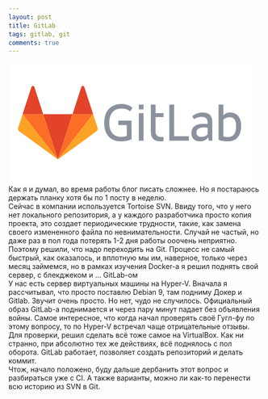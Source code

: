 ```yaml
---
layout: post
title: GitLab
tags: gitlab, git
comments: true
---
```


![](images/072018/gitlab-card.png) Как я и думал, во время работы блог писать сложнее. Но я постараюсь держать планку хотя бы по 1 посту в неделю.  
Сейчас в компании используется Tortoise SVN. Ввиду того, что у него нет локального репозитория, а у каждого разработчика просто копия проекта, это создает периодические трудности, такие, как замена своего измененного файла по невнимательности. Случай не частый, но даже раз в пол года потерять 1-2 дня работы ооочень неприятно.  
Поэтому решили, что надо переходить на Git. Процесс не самый быстрый, как оказалось, и вплотную мы им, наверное, только через месяц займемся, но в рамках изучения Docker-а я решил поднять свой сервер, с блекджеком и ... GitLab-ом    
У нас есть сервер виртуальных машины на Hyper-V. Вначала я рассчитывал, что просто поставлю Debian 9, там подниму Докер и Gitlab. Звучит очень просто. Но нет, чудо не случилось. Официальный образ GitLab-а поднимается и через пару минут падает без объявления войны. Самое интересное, что когда начал проверять своё Гугл-фу по этому вопросу, то по Hyper-V встречал чаще отрицательные отзывы.  
Для проверки, решил сделать всё тоже самое на VirtualBox. Как ни странно, при абсолютно тех же действиях, всё поднялось с пол оборота. GitLab работает, позволяет создать репозиторий и делать коммит.  
Чтож, начало положено, буду дальше дербанить этот вопрос и разбираться уже с CI. А также варианты, можно ли как-то перенести всю историю из SVN в Git.